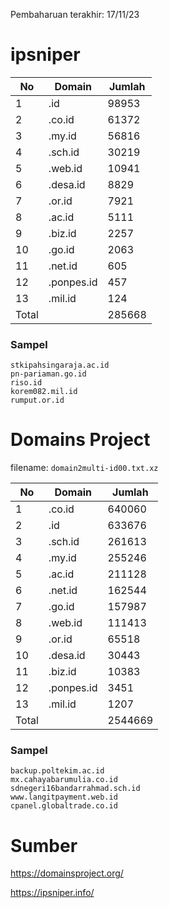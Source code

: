Pembaharuan terakhir: 17/11/23

# ipsniper
| No | Domain | Jumlah |
|----|-------------|-------------------|
| 1  | .id         | 98953             |
| 2  | .co.id      | 61372             |
| 3  | .my.id      | 56816             |
| 4  | .sch.id     | 30219             |
| 5  | .web.id     | 10941             |
| 6  | .desa.id    | 8829              |
| 7  | .or.id      | 7921              |
| 8  | .ac.id      | 5111              |
| 9  | .biz.id     | 2257              |
| 10 | .go.id      | 2063              |
| 11 | .net.id     | 605               |
| 12 | .ponpes.id  | 457               |
| 13 | .mil.id     | 124               |
|  Total  |        | 285668            |


### Sampel
```
stkipahsingaraja.ac.id
pn-pariaman.go.id
riso.id
korem082.mil.id
rumput.or.id
```

# Domains Project
filename: `domain2multi-id00.txt.xz`


| No | Domain | Jumlah |
|----|-------------|-------------------|
| 1  | .co.id      | 640060            |
| 2  | .id         | 633676            |
| 3  | .sch.id     | 261613            |
| 4  | .my.id      | 255246            |
| 5  | .ac.id      | 211128            |
| 6  | .net.id     | 162544            |
| 7  | .go.id      | 157987            |
| 8  | .web.id     | 111413            |
| 9  | .or.id      | 65518             |
| 10 | .desa.id    | 30443             |
| 11 | .biz.id     | 10383             |
| 12 | .ponpes.id  | 3451              |
| 13 | .mil.id     | 1207              |
|   Total |        | 2544669           |


### Sampel
```
backup.poltekim.ac.id
mx.cahayabarumulia.co.id
sdnegeri16bandarrahmad.sch.id
www.langitpayment.web.id
cpanel.globaltrade.co.id
```

# Sumber
https://domainsproject.org/

https://ipsniper.info/